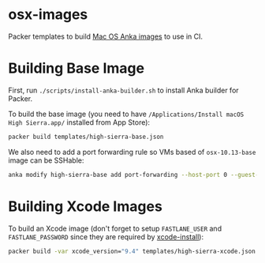 # osx-images

Packer templates to build [Mac OS Anka images](https://veertu.com/anka-technology/) to use in CI.

# Building Base Image

First, run `./scripts/install-anka-builder.sh` to install Anka builder for Packer.

To build the base image (you need to have `/Applications/Install macOS High Sierra.app/` installed from App Store):

```bash
packer build templates/high-sierra-base.json
```

We also need to add a port forwarding rule so VMs based of `osx-10.13-base` image can be SSHable:

```bash
anka modify high-sierra-base add port-forwarding --host-port 0 --guest-port 22 --protocol tcp ssh
```

# Building Xcode Images

To build an Xcode image (don't forget to setup `FASTLANE_USER` and `FASTLANE_PASSWORD` since they are required by
[xcode-install](https://github.com/KrauseFx/xcode-install#usage)):

```bash
packer build -var xcode_version="9.4" templates/high-sierra-xcode.json
```